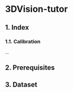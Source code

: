 # 3DVision-tutor
## 1. Index
### 1.1. Calibration
...
## 2. Prerequisites
<!-- ROS-noetic, OpenCV, Eigen, Ceres -->
## 3. Dataset
<!-- Kitti ->
